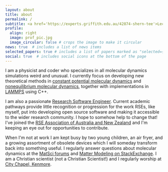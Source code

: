 ```yaml
---
layout: about
title: about
permalink: /
subtitle: <a href='https://experts.griffith.edu.au/42874-shern-tee'>Lecturer</a> at <a href='https://www.griffith.edu.au/'>Griffith University</a>
profile:
  align: right
  image: prof_pic.jpg
  image_circular: false # crops the image to make it circular
news: true  # includes a list of news items
selected_papers: true # includes a list of papers marked as "selected={true}"
social: true  # includes social icons at the bottom of the page
---
```


I am a physicist and coder who specializes in all molecular dynamics simulations weird and unusual. I currently focus on developing new theoretical methods in [constant potential molecular dynamics](/projects/constant-potential-molecular-dynamics/) and [nonequilibrium molecular dynamics](/projects/nonequilibrium-molecular-dynamics/), together with implementations in [LAMMPS](https://www.lammps.org) using C++.

I am also a passionate [Research Software Engineer](https://researchsoftware.org). Current academic pathways provide little recognition or progression for the work RSEs, like myself, put into developing open source software and making it accessible to the wider research community. I hope to somehow help to change that! I've joined the [RSE Association of Australia and New Zealand](https://rse-aunz.github.io) and I'm keeping an eye out for opportunities to contribute.

When I'm not at work I am kept busy by two young children, an air fryer, and a growing assortment of obsolete devices which I will someday transform back into something useful. I regularly answer questions about molecular dynamics at the [MatSci forums](https://matsci.org/c/lammps/40) and [Matter Modeling on StackExchange](https://mattermodeling.stackexchange.com). I am a Christian scientist (not a Christian Scientist!) and I regularly worship at [City Chapel, Kenmore](https://www.citychapel.com.au/).
